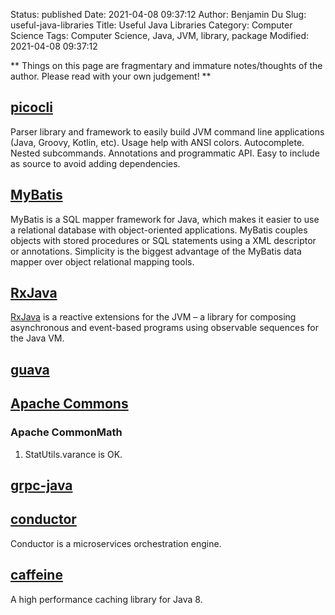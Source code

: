 Status: published
Date: 2021-04-08 09:37:12
Author: Benjamin Du
Slug: useful-java-libraries
Title: Useful Java Libraries
Category: Computer Science
Tags: Computer Science, Java, JVM, library, package
Modified: 2021-04-08 09:37:12

**
Things on this page are fragmentary and immature notes/thoughts of the author.
Please read with your own judgement!
**

## [picocli](https://github.com/remkop/picocli)

Parser library and framework to easily build JVM command line applications (Java, Groovy, Kotlin, etc). 
Usage help with ANSI colors. Autocomplete. Nested subcommands. Annotations and programmatic API. 
Easy to include as source to avoid adding dependencies.

## [MyBatis](https://github.com/mybatis/mybatis-3)
MyBatis is a SQL mapper framework for Java,
which makes it easier to use a relational database with object-oriented applications. 
MyBatis couples objects with stored procedures or SQL statements using a XML descriptor or annotations. 
Simplicity is the biggest advantage of the MyBatis data mapper over object relational mapping tools.



## [RxJava](https://github.com/ReactiveX/RxJava)
[RxJava](https://github.com/ReactiveX/RxJava)
is a reactive extensions for the JVM – a library for composing asynchronous and event-based programs using observable sequences for the Java VM.




## [guava](https://github.com/google/guava)

## [Apache Commons](https://commons.apache.org/)

### Apache CommonMath

1. StatUtils.varance is OK.

## [grpc-java](https://github.com/grpc/grpc-java)

## [conductor](https://github.com/Netflix/conductor)

Conductor is a microservices orchestration engine.

## [caffeine](https://github.com/ben-manes/caffeine)

A high performance caching library for Java 8.